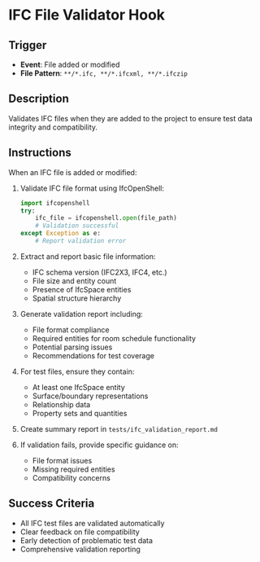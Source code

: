# IFC File Validator Hook

## Trigger
- **Event**: File added or modified
- **File Pattern**: `**/*.ifc, **/*.ifcxml, **/*.ifczip`

## Description
Validates IFC files when they are added to the project to ensure test data integrity and compatibility.

## Instructions
When an IFC file is added or modified:

1. Validate IFC file format using IfcOpenShell:
   ```python
   import ifcopenshell
   try:
       ifc_file = ifcopenshell.open(file_path)
       # Validation successful
   except Exception as e:
       # Report validation error
   ```

2. Extract and report basic file information:
   - IFC schema version (IFC2X3, IFC4, etc.)
   - File size and entity count
   - Presence of IfcSpace entities
   - Spatial structure hierarchy

3. Generate validation report including:
   - File format compliance
   - Required entities for room schedule functionality
   - Potential parsing issues
   - Recommendations for test coverage

4. For test files, ensure they contain:
   - At least one IfcSpace entity
   - Surface/boundary representations
   - Relationship data
   - Property sets and quantities

5. Create summary report in `tests/ifc_validation_report.md`

6. If validation fails, provide specific guidance on:
   - File format issues
   - Missing required entities
   - Compatibility concerns

## Success Criteria
- All IFC test files are validated automatically
- Clear feedback on file compatibility
- Early detection of problematic test data
- Comprehensive validation reporting